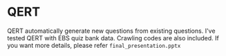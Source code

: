 # QERT

QERT automatically generate new questions from existing questions.
I've tested QERT with EBS quiz bank data. Crawling codes are also included.
If you want more details, please refer `final_presentation.pptx`
